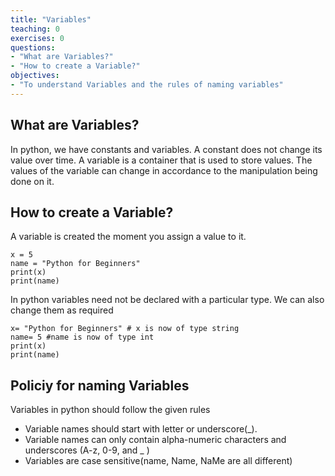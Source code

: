 ```yaml
---
title: "Variables"
teaching: 0
exercises: 0
questions:
- "What are Variables?"
- "How to create a Variable?"
objectives:
- "To understand Variables and the rules of naming variables"
---
```


## What are Variables?

In python, we have constants and variables. A constant does not change its value over time. A variable is a container that is used to store values. The values of the variable can change in accordance to the manipulation being done on it.

## How to create a Variable?

A variable is created the moment you assign a value to it.

~~~
x = 5
name = "Python for Beginners"
print(x)
print(name)
~~~

In python variables need not be declared with a particular type. We can also change them as required

~~~
x= "Python for Beginners" # x is now of type string
name= 5 #name is now of type int
print(x)
print(name)
~~~


## Policiy for naming Variables

Variables in python should follow the given rules
- Variable names should start with letter or underscore(_).
- Variable names can only contain alpha-numeric characters and underscores (A-z, 0-9, and _ )
- Variables are case sensitive(name, Name, NaMe are all different)

